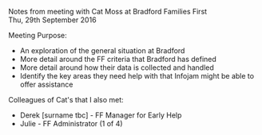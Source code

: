 Notes from meeting with Cat Moss at Bradford Families First</br>
Thu, 29th September 2016

Meeting Purpose: 

+ An exploration of the general situation at Bradford
+ More detail around the FF criteria that Bradford has defined
+ More detail around how their data is collected and handled
+ Identify the key areas they need help with that Infojam might be able to offer assistance


Colleagues of Cat's that I also met:

+ Derek [surname tbc] - FF Manager for Early Help
+ Julie - FF Administrator (1 of 4)
